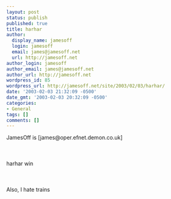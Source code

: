 ```yaml
---
layout: post
status: publish
published: true
title: harhar
author:
  display_name: jamesoff
  login: jamesoff
  email: james@jamesoff.net
  url: http://jamesoff.net
author_login: jamesoff
author_email: james@jamesoff.net
author_url: http://jamesoff.net
wordpress_id: 85
wordpress_url: http://jamesoff.net/site/2003/02/03/harhar/
date: '2003-02-03 21:32:09 -0500'
date_gmt: '2003-02-03 20:32:09 -0500'
categories:
- General
tags: []
comments: []
---
```

<p>JamesOff is [james@oper.efnet.demon.co.uk]<br &#47;><br />
<br &#47;><br />
harhar win<br &#47;><br />
<br &#47;><br />
Also, I hate trains</p>
